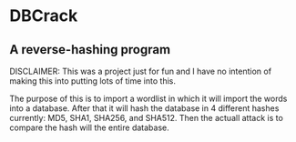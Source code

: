 # DBCrack

## A reverse-hashing program

DISCLAIMER: This was a project just for fun and I have no intention of making this into putting lots of time into this.

The purpose of this is to import a wordlist in which it will import the words into a database. After that it will hash the database in 4 different hashes currently: MD5, SHA1, SHA256, and SHA512. Then the actuall attack is to compare the hash will the entire database.


